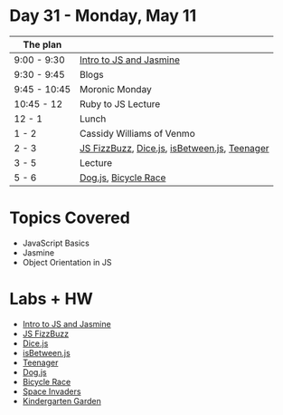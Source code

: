 # Day 31 - Monday, May 11

The plan        |      |
----------------|-------
9:00 - 9:30     | [Intro to JS and Jasmine](http://learn.co/lessons/3619)
9:30 - 9:45     | Blogs
9:45 - 10:45    | Moronic Monday
10:45 - 12      | Ruby to JS Lecture
12 - 1          | Lunch
1 - 2           | Cassidy Williams of Venmo
2 - 3           | [JS FizzBuzz](http://learn.co/lessons/1553), [Dice.js](http://learn.co/lessons/1554), [isBetween.js](http://learn.co/lessons/1555), [Teenager](http://learn.co/lessons/1556)
3 - 5           | Lecture
5 - 6           | [Dog.js](http://learn.co/lessons/1557), [Bicycle Race](http://learn.co/lessons/1635)

# Topics Covered

* JavaScript Basics
* Jasmine
* Object Orientation in JS

# Labs + HW
* [Intro to JS and Jasmine](http://learn.co/lessons/1552)
* [JS FizzBuzz](http://learn.co/lessons/1553)
* [Dice.js](http://learn.co/lessons/1554)
* [isBetween.js](http://learn.co/lessons/1555)
* [Teenager](http://learn.co/lessons/1556)
* [Dog.js](http://learn.co/lessons/1557)
* [Bicycle Race](http://learn.co/lessons/1635)
* [Space Invaders](http://learn.co/lessons/318)
* [Kindergarten Garden](http://learn.co/lessons/1728)
